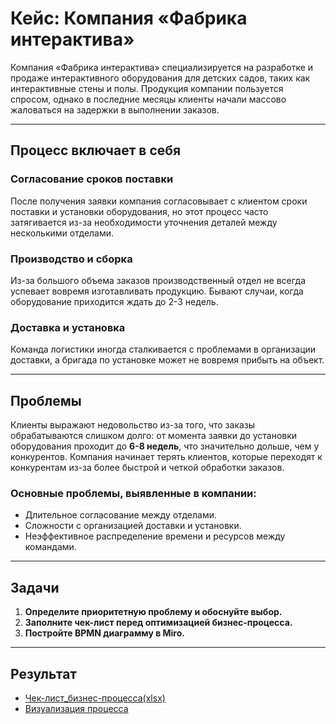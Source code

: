 # Кейс: Компания «Фабрика интерактива»

Компания «Фабрика интерактива» специализируется на разработке и продаже интерактивного оборудования для детских садов, таких как интерактивные стены и полы. Продукция компании пользуется спросом, однако в последние месяцы клиенты начали массово жаловаться на задержки в выполнении заказов.  

---

## Процесс включает в себя  

### Согласование сроков поставки  
После получения заявки компания согласовывает с клиентом сроки поставки и установки оборудования, но этот процесс часто затягивается из-за необходимости уточнения деталей между несколькими отделами.  

### Производство и сборка  
Из-за большого объема заказов производственный отдел не всегда успевает вовремя изготавливать продукцию. Бывают случаи, когда оборудование приходится ждать до 2-3 недель.  

### Доставка и установка  
Команда логистики иногда сталкивается с проблемами в организации доставки, а бригада по установке может не вовремя прибыть на объект.  

---

## Проблемы  
Клиенты выражают недовольство из-за того, что заказы обрабатываются слишком долго: от момента заявки до установки оборудования проходит до **6-8 недель**, что значительно дольше, чем у конкурентов. Компания начинает терять клиентов, которые переходят к конкурентам из-за более быстрой и четкой обработки заказов.  

### Основные проблемы, выявленные в компании:  
- Длительное согласование между отделами.  
- Сложности с организацией доставки и установки.  
- Неэффективное распределение времени и ресурсов между командами.  

---

## Задачи

1. **Определите приоритетную проблему и обоснуйте выбор.**  
2. **Заполните чек-лист перед оптимизацией бизнес-процесса.**  
3. **Постройте BPMN диаграмму в Miro.**  
   
---

## Результат  

  - [Чек-лист_бизнес-процесса(xlsx)](./Чек-лист_бизнес-процесса.xlsx)
  - [Визуализация процесса](https://miro.com/app/board/uXjVLTDZAJo=/?share_link_id=182623944762)

